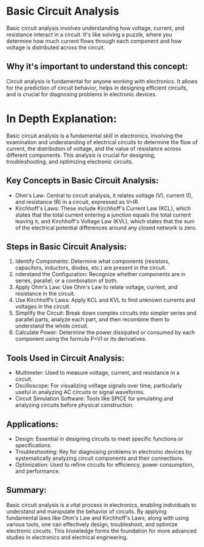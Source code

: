 # Basic Circuit Analysis

Basic circuit analysis involves understanding how voltage, current, and resistance interact in a circuit. It's like solving a puzzle, where you determine how much current flows through each component and how voltage is distributed across the circuit.

## Why it's important to understand this concept:

Circuit analysis is fundamental for anyone working with electronics. It allows for the prediction of circuit behavior, helps in designing efficient circuits, and is crucial for diagnosing problems in electronic devices.

# In Depth Explanation:

Basic circuit analysis is a fundamental skill in electronics, involving the examination and understanding of electrical circuits to determine the flow of current, the distribution of voltage, and the value of resistance across different components. This analysis is crucial for designing, troubleshooting, and optimizing electronic circuits.

## Key Concepts in Basic Circuit Analysis:

- Ohm's Law: Central to circuit analysis, it relates voltage (V), current (I), and resistance (R) in a circuit, expressed as V=IR.
- Kirchhoff's Laws: These include Kirchhoff's Current Law (KCL), which states that the total current entering a junction equals the total current leaving it, and Kirchhoff's Voltage Law (KVL), which states that the sum of the electrical potential differences around any closed network is zero.

## Steps in Basic Circuit Analysis:

1. Identify Components: Determine what components (resistors, capacitors, inductors, diodes, etc.) are present in the circuit.
2. nderstand the Configuration: Recognize whether components are in series, parallel, or a combination of both.
3. Apply Ohm's Law: Use Ohm's Law to relate voltage, current, and resistance in the circuit.
4. Use Kirchhoff’s Laws: Apply KCL and KVL to find unknown currents and voltages in the circuit.
5. Simplify the Circuit: Break down complex circuits into simpler series and parallel parts, analyze each part, and then recombine them to understand the whole circuit.
6. Calculate Power: Determine the power dissipated or consumed by each component using the formula P=VI or its derivatives.

## Tools Used in Circuit Analysis:

- Multimeter: Used to measure voltage, current, and resistance in a circuit.
- Oscilloscope: For visualizing voltage signals over time, particularly useful in analyzing AC circuits or signal waveforms.
- Circuit Simulation Software: Tools like SPICE for simulating and analyzing circuits before physical construction.

## Applications:

- Design: Essential in designing circuits to meet specific functions or specifications.
- Troubleshooting: Key for diagnosing problems in electronic devices by systematically analyzing circuit components and their connections.
- Optimization: Used to refine circuits for efficiency, power consumption, and performance.

## Summary:

Basic circuit analysis is a vital process in electronics, enabling individuals to understand and manipulate the behavior of circuits. By applying fundamental laws like Ohm's Law and Kirchhoff's Laws, along with using various tools, one can effectively design, troubleshoot, and optimize electronic circuits. This knowledge forms the foundation for more advanced studies in electronics and electrical engineering.
